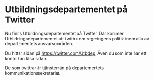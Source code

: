 # Utbildningsdepartementet på Twitter

Nu finns Utbildningsdepartementet på Twitter. Där kommer Utbildningsdepartementet att twittra om regeringens politik inom alla av departementets ansvarsområden.

Du hittar sidan på https://twitter.com/Utbdep. Även du som inte har ett konto kan läsa sidan.

De som twittrar är tjänstemän på departementets kommunikationssekretariat.
